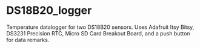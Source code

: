 # DS18B20_logger
Temperature datalogger for two DS18B20 sensors. Uses Adafruit Itsy Bitsy, DS3231 Precision RTC, Micro SD Card Breakout Board, and a push button for data remarks.
